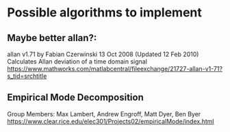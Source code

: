 # Possible algorithms to implement

## Maybe better allan?:
allan v1.71 by Fabian Czerwinski 13 Oct 2008 (Updated 12 Feb 2010)
Calculates Allan deviation of a time domain signal
<https://www.mathworks.com/matlabcentral/fileexchange/21727-allan-v1-71?s_tid=srchtitle>

## Empirical Mode Decomposition
Group Members: Max Lambert, Andrew Engroff, Matt Dyer, Ben Byer 
<https://www.clear.rice.edu/elec301/Projects02/empiricalMode/index.html>
